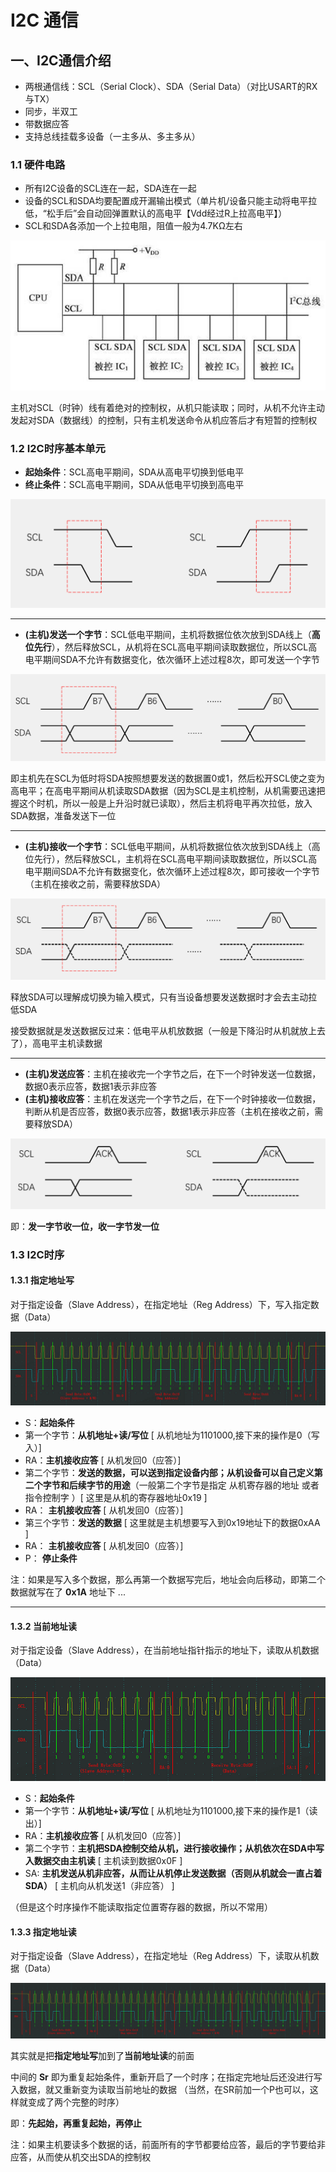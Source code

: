 # I2C 通信

## 一、I2C通信介绍

* 两根通信线：SCL（Serial Clock）、SDA（Serial Data）（对比USART的RX与TX）
* 同步，半双工
* 带数据应答
* 支持总线挂载多设备（一主多从、多主多从）

### 1.1 硬件电路

* 所有I2C设备的SCL连在一起，SDA连在一起
* 设备的SCL和SDA均要配置成开漏输出模式（单片机/设备只能主动将电平拉低，“松手后”会自动回弹置默认的高电平【Vdd经过R上拉高电平】）
* SCL和SDA各添加一个上拉电阻，阻值一般为4.7KΩ左右

![](images/2024-04-26-23-44-57.png)

主机对SCL（时钟）线有着绝对的控制权，从机只能读取；同时，从机不允许主动发起对SDA（数据线）的控制，只有主机发送命令从机应答后才有短暂的控制权

### 1.2 I2C时序基本单元

* **起始条件**：SCL高电平期间，SDA从高电平切换到低电平
* **终止条件**：SCL高电平期间，SDA从低电平切换到高电平

![](images/2024-04-26-23-54-27.png)

---

* **(主机)发送一个字节**：SCL低电平期间，主机将数据位依次放到SDA线上（**高位先行**），然后释放SCL，从机将在SCL高电平期间读取数据位，所以SCL高电平期间SDA不允许有数据变化，依次循环上述过程8次，即可发送一个字节

![](images/2024-04-27-00-00-15.png)

即主机先在SCL为低时将SDA按照想要发送的数据置0或1，然后松开SCL使之变为高电平；在高电平期间从机读取SDA数据（因为SCL是主机控制，从机需要迅速把握这个时机，所以一般是上升沿时就已读取），然后主机将电平再次拉低，放入SDA数据，准备发送下一位

---

* **(主机)接收一个字节**：SCL低电平期间，从机将数据位依次放到SDA线上（高位先行），然后释放SCL，主机将在SCL高电平期间读取数据位，所以SCL高电平期间SDA不允许有数据变化，依次循环上述过程8次，即可接收一个字节（主机在接收之前，需要释放SDA）

![](images/2024-04-27-00-05-23.png)

释放SDA可以理解成切换为输入模式，只有当设备想要发送数据时才会去主动拉低SDA

接受数据就是发送数据反过来：低电平从机放数据（一般是下降沿时从机就放上去了），高电平主机读数据

---

* **(主机)发送应答**：主机在接收完一个字节之后，在下一个时钟发送一位数据，数据0表示应答，数据1表示非应答
* **(主机)接收应答**：主机在发送完一个字节之后，在下一个时钟接收一位数据，判断从机是否应答，数据0表示应答，数据1表示非应答（主机在接收之前，需要释放SDA）

![](images/2024-04-27-00-10-08.png)

即：**发一字节收一位，收一字节发一位**

### 1.3 I2C时序

#### 1.3.1 指定地址写

对于指定设备（Slave Address），在指定地址（Reg Address）下，写入指定数据（Data）

![](images/2024-04-27-00-18-21.png)

* S：**起始条件**
* 第一个字节：**从机地址+读/写位** [ 从机地址为1101000,接下来的操作是0（写入）]
* RA：**主机接收应答** [ 从机发回0（应答）]
* 第二个字节：**发送的数据，可以送到指定设备内部；从机设备可以自己定义第二个字节和后续字节的用途**（一般第二个字节是指定 从机寄存器的地址 或者 指令控制字 ）[ 这里是从机的寄存器地址0x19 ]
* RA： **主机接收应答** [ 从机发回0（应答）]
* 第三个字节：**发送的数据** [ 这里就是主机想要写入到0x19地址下的数据0xAA ] 
* RA： **主机接收应答** [ 从机发回0（应答）]
* P： **停止条件**

注：如果是写入多个数据，那么再第一个数据写完后，地址会向后移动，即第二个数据就写在了 **0x1A** 地址下 ...

---

#### 1.3.2 当前地址读

对于指定设备（Slave Address），在当前地址指针指示的地址下，读取从机数据（Data）

![](images/2024-04-27-00-27-54.png)

* S：**起始条件**
* 第一个字节：**从机地址+读/写位** [ 从机地址为1101000,接下来的操作是1（读出）]
* RA：**主机接收应答** [ 从机发回0（应答）]
* 第二个字节：**主机把SDA控制交给从机，进行接收操作；从机依次在SDA中写入数据交由主机读** [ 主机读到数据0x0F ]
* SA: **主机发送从机非应答，从而让从机停止发送数据（否则从机就会一直占着SDA）** [ 主机向从机发送1（非应答） ]

（但是这个时序操作不能读取指定位置寄存器的数据，所以不常用）

#### 1.3.3 指定地址读

对于指定设备（Slave Address），在指定地址（Reg Address）下，读取从机数据（Data）

![](images/2024-04-27-00-40-34.png)

其实就是把**指定地址写**加到了**当前地址读**的前面

中间的 **Sr** 即为重复起始条件，重新开启了一个时序；在指定完地址后还没进行写入数据，就又重新变为读取当前地址的数据 （当然，在SR前加一个P也可以，这样就变成了两个完整的时序）

即：**先起始，再重复起始，再停止**

注：如果主机要读多个数据的话，前面所有的字节都要给应答，最后的字节要给非应答，从而使从机交出SDA的控制权

